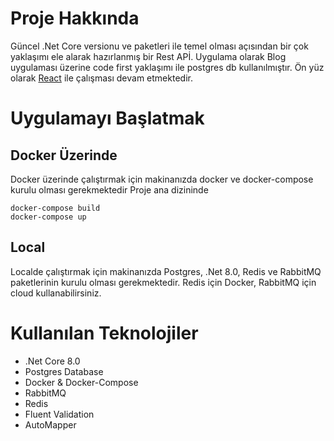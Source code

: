 # Proje Hakkında
Güncel .Net Core versionu ve paketleri ile temel olması açısından bir çok yaklaşımı ele alarak hazırlanmış bir Rest APİ.
Uygulama olarak Blog uygulaması üzerine code first yaklaşımı ile postgres db kullanılmıştır. Ön yüz olarak [React](https://github.com/necilcakmak/blogui) ile çalışması devam etmektedir.

# Uygulamayı Başlatmak

## Docker Üzerinde
Docker üzerinde çalıştırmak için makinanızda docker ve docker-compose kurulu olması gerekmektedir
Proje ana dizininde
```
docker-compose build
docker-compose up
```

## Local
Localde çalıştırmak için makinanızda Postgres, .Net 8.0, Redis ve RabbitMQ paketlerinin kurulu olması gerekmektedir. Redis için Docker, RabbitMQ için cloud kullanabilirsiniz.

# Kullanılan Teknolojiler
- .Net Core 8.0
- Postgres Database
- Docker & Docker-Compose
- RabbitMQ
- Redis
- Fluent Validation
- AutoMapper

